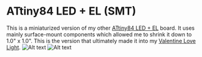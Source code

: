 ATtiny84 LED + EL (SMT)
=======================
This is a miniaturized version of my other [ATtiny84 LED + EL](http://github.com/digitalmisery/ATtiny84_LED_EL)
board. It uses mainly surface-mount components which allowed me to shrink it down to 1.0" x 1.0".
This is the version that ultimately made it into my [Valentine Love Light](http://www.digitalmisery.com/projects/valentines-day/valentine-love-light/).
![Alt text](http://www.digitalmisery.com/wp-content/uploads/2013/02/IMG_2270-150x150.jpg)
![Alt text](http://www.digitalmisery.com/wp-content/uploads/2013/02/IMG_2268-150x150.jpg)
